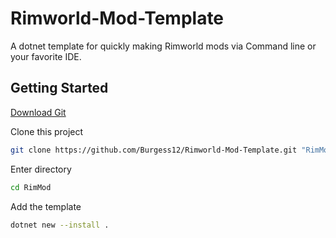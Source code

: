 # Rimworld-Mod-Template
A dotnet template for quickly making Rimworld mods via Command line or your favorite IDE.

## Getting Started
[Download Git](https://git-scm.com/)

Clone this project
```bash
git clone https://github.com/Burgess12/Rimworld-Mod-Template.git "RimMod"
```

Enter directory
```bash
cd RimMod
```

Add the template
```bash
dotnet new --install .
```
